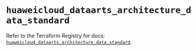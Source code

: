 # `huaweicloud_dataarts_architecture_data_standard`

Refer to the Terraform Registry for docs: [`huaweicloud_dataarts_architecture_data_standard`](https://registry.terraform.io/providers/huaweicloud/huaweicloud/1.71.1/docs/resources/dataarts_architecture_data_standard).
